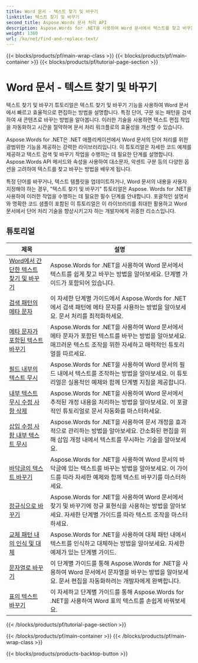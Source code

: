 ```yaml
---
title: Word 문서 - 텍스트 찾기 및 바꾸기
linktitle: 텍스트 찾기 및 바꾸기
second_title: Aspose.Words 문서 처리 API
description: Aspose.Words for .NET을 사용하여 Word 문서에서 텍스트를 찾고 바꾸는 방법을 알아보세요. 이 튜토리얼에서는 고급 검색 옵션을 포함하여 정확한 텍스트 검색을 수행하는 방법을 보여줍니다.
weight: 1360
url: /ko/net/find-and-replace-text/
---
```


{{< blocks/products/pf/main-wrap-class >}}
{{< blocks/products/pf/main-container >}}
{{< blocks/products/pf/tutorial-page-section >}}

# Word 문서 - 텍스트 찾기 및 바꾸기

텍스트 찾기 및 바꾸기 튜토리얼은 텍스트 찾기 및 바꾸기 기능을 사용하여 Word 문서에서 빠르고 효율적으로 편집하는 방법을 설명합니다. 특정 단어, 구문 또는 패턴을 검색하여 새 콘텐츠로 바꾸는 방법을 알아봅니다. 이러한 기술을 사용하면 텍스트 편집 작업을 자동화하고 시간을 절약하며 문서 처리 워크플로의 효율성을 개선할 수 있습니다.

Aspose.Words for .NET은 .NET 애플리케이션에서 Word 문서의 단어 처리를 위한 광범위한 기능을 제공하는 강력한 라이브러리입니다. 이 튜토리얼은 자세한 코드 예제를 제공하고 텍스트 검색 및 바꾸기 작업을 수행하는 데 필요한 단계를 설명합니다. Aspose.Words API 메서드와 속성을 사용하여 대소문자, 악센트 구분 등의 다양한 옵션을 고려하여 텍스트를 찾고 바꾸는 방법을 배우게 됩니다.

특정 단어를 바꾸거나, 텍스트 템플릿을 업데이트하거나, Word 문서의 내용을 사용자 지정해야 하는 경우, "텍스트 찾기 및 바꾸기" 튜토리얼은 Aspose. Words for .NET을 사용하여 이러한 작업을 수행하는 데 필요한 필수 단계를 안내합니다. 포괄적인 설명서와 명확한 코드 샘플이 포함된 이 튜토리얼은 이 라이브러리를 최대한 활용하고 Word 문서에서 단어 처리 기술을 향상시키고자 하는 개발자에게 귀중한 리소스입니다.

 ## 튜토리얼
| 제목 | 설명 |
| --- | --- |
| [Word에서 간단한 텍스트 찾기 및 바꾸기](./simple-find-replace/) | Aspose.Words for .NET을 사용하여 Word 문서에서 텍스트를 쉽게 찾고 바꾸는 방법을 알아보세요. 단계별 가이드가 포함되어 있습니다. |
| [검색 패턴의 메타 문자](./meta-characters-in-search-pattern/) | 이 자세한 단계별 가이드에서 Aspose.Words for .NET에서 검색 패턴에 메타 문자를 사용하는 방법을 알아보세요. 문서 처리를 최적화하세요. |
| [메타 문자가 포함된 텍스트 바꾸기](./replace-text-containing-meta-characters/) | Aspose.Words for .NET을 사용하여 Word 문서에서 메타 문자가 포함된 텍스트를 바꾸는 방법을 알아보세요. 매끄러운 텍스트 조작을 위한 자세하고 매력적인 튜토리얼을 따르세요. |
| [필드 내부의 텍스트 무시](./ignore-text-inside-fields/) | Aspose.Words for .NET을 사용하여 Word 문서의 필드 내에서 텍스트를 조작하는 방법을 알아보세요. 이 튜토리얼은 실용적인 예제와 함께 단계별 지침을 제공합니다. |
| [내부 텍스트 무시 수정 사항 삭제](./ignore-text-inside-delete-revisions/) | Aspose.Words for .NET을 사용하여 Word 문서에서 추적된 개정 내용을 처리하는 방법을 알아보세요. 이 포괄적인 튜토리얼로 문서 자동화를 마스터하세요. |
| [삽입 수정 사항 내부 텍스트 무시](./ignore-text-inside-insert-revisions/) | Aspose.Words for .NET을 사용하여 문서 개정을 효과적으로 관리하는 방법을 알아보세요. 간소화된 편집을 위해 삽입 개정 내에서 텍스트를 무시하는 기술을 알아보세요. |
| [바닥글의 텍스트 바꾸기](./replace-text-in-footer/) | Aspose.Words for .NET을 사용하여 Word 문서의 바닥글에 있는 텍스트를 바꾸는 방법을 알아보세요. 이 가이드를 따라 자세한 예제와 함께 텍스트 바꾸기를 마스터하세요. |
| [정규식으로 바꾸기](./replace-with-regex/) | Aspose.Words for .NET을 사용하여 Word 문서에서 찾기 및 바꾸기에 정규 표현식을 사용하는 방법을 알아보세요. 자세한 단계별 가이드를 따라 텍스트 조작을 마스터하세요. |
| [교체 패턴 내의 인식 및 대체](./recognize-and-substitutions-within-replacement-patterns/) | Aspose.Words for .NET을 사용하여 대체 패턴 내에서 텍스트를 인식하고 대체하는 방법을 알아보세요. 자세한 예제가 있는 단계별 가이드. |
| [문자열로 바꾸기](./replace-with-string/) | 이 단계별 가이드를 통해 Aspose.Words for .NET을 사용하여 Word 문서에서 문자열을 바꾸는 방법을 알아보세요. 문서 편집을 자동화하려는 개발자에게 완벽합니다. |
| [표의 텍스트 바꾸기](./replace-text-in-table/) | 이 자세하고 단계별 가이드를 통해 Aspose.Words for .NET을 사용하여 Word 표의 텍스트를 손쉽게 바꿔보세요. |
{{< /blocks/products/pf/tutorial-page-section >}}

{{< /blocks/products/pf/main-container >}}
{{< /blocks/products/pf/main-wrap-class >}}

{{< blocks/products/products-backtop-button >}}
